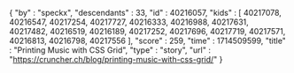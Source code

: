 {
  "by" : "speckx",
  "descendants" : 33,
  "id" : 40216057,
  "kids" : [ 40217078, 40216547, 40217254, 40217727, 40216333, 40216988, 40217631, 40217482, 40216519, 40216189, 40217252, 40217696, 40217719, 40217571, 40216813, 40216798, 40217556 ],
  "score" : 259,
  "time" : 1714509599,
  "title" : "Printing Music with CSS Grid",
  "type" : "story",
  "url" : "https://cruncher.ch/blog/printing-music-with-css-grid/"
}
